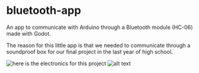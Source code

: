 # bluetooth-app
An app to communicate with Arduino through a Bluetooth module (HC-06) made with Godot.

The reason for this little app is that we needed to communicate through a soundproof box for our final project in the last year of high school.

![here is the electronics for this project](https://github.com/[Buni42]/[bluetooth-app]/[main]/pictures/bapp_doos_front.jpg?raw=true)
![alt text](http://url/to/img.png)
